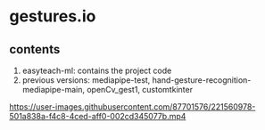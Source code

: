 # gestures.io

## contents
1. easyteach-ml: contains the project code
2. previous versions: mediapipe-test, hand-gesture-recognition-mediapipe-main, openCv_gest1, customtkinter



https://user-images.githubusercontent.com/87701576/221560978-501a838a-f4c8-4ced-aff0-002cd345077b.mp4




